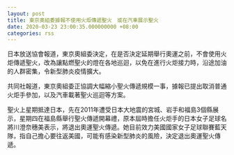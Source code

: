 ```yaml
---
layout: post
title: 東京奧組委據報不使用火炬傳遞聖火　或在汽車展示聖火
date: 2020-03-23 23:00:35.000000000 +08:00
categories: rss
---
```


日本放送協會報道，東京奧組委決定，在是否決定延期舉行奧運之前，不會使用火炬傳遞聖火，改為讓點燃聖火的燈在各地巡迴，以免在進行火炬接力時，沿途加油的人群密集，令新型肺炎疫情擴大。

共同社報道，東京奧組委正協調大幅縮小聖火傳遞規模一事，據報已提出取消普通火炬手參加，以及汽車載著聖火巡迴等方案。

聖火上星期抵達日本，先在2011年遭受日本大地震的宮城、岩手和福島3個縣展示，星期四在福島縣舉行聖火傳遞開幕禮，原本屆時擔任火炬手的日本女子足球名將川澄奈穗美表示，將退出奧運聖火傳遞。她目前效力美國國家女子足球聯賽藍天隊，指自己擔心要往返美國，可能有感染新型肺炎的風險，決定退出奧運聖火傳遞。
